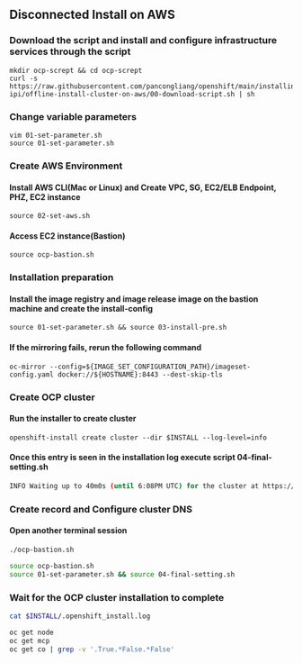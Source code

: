 
## Disconnected Install on AWS

### Download the script and install and configure infrastructure services through the script

```
mkdir ocp-scrept && cd ocp-scrept
curl -s https://raw.githubusercontent.com/pancongliang/openshift/main/installing/aws-ipi/offline-install-cluster-on-aws/00-download-script.sh | sh
```


### Change variable parameters
```
vim 01-set-parameter.sh
source 01-set-parameter.sh
```


### Create AWS Environment

#### Install AWS CLI(Mac or Linux) and Create VPC, SG, EC2/ELB Endpoint, PHZ, EC2 instance
```
source 02-set-aws.sh
```

#### Access EC2 instance(Bastion)
```
source ocp-bastion.sh
```

### Installation preparation 

#### Install the image registry and image release image on the bastion machine and create the install-config
```
source 01-set-parameter.sh && source 03-install-pre.sh
```

#### If the mirroring fails, rerun the following command
```
oc-mirror --config=${IMAGE_SET_CONFIGURATION_PATH}/imageset-config.yaml docker://${HOSTNAME}:8443 --dest-skip-tls
```


### Create OCP cluster

#### Run the installer to create cluster
```
openshift-install create cluster --dir $INSTALL --log-level=info
```

#### Once this entry is seen in the installation log execute script 04-final-setting.sh

```bash
INFO Waiting up to 40m0s (until 6:08PM UTC) for the cluster at https://api.ocp.copan-test.com:6443 to initialize... 
```

### Create record and Configure cluster DNS

#### Open another terminal session
```bash
./ocp-bastion.sh

source ocp-bastion.sh
source 01-set-parameter.sh && source 04-final-setting.sh
```

### Wait for the OCP cluster installation to complete

```bash
cat $INSTALL/.openshift_install.log

```

```bash
oc get node
oc get mcp
oc get co | grep -v '.True.*False.*False'
```


